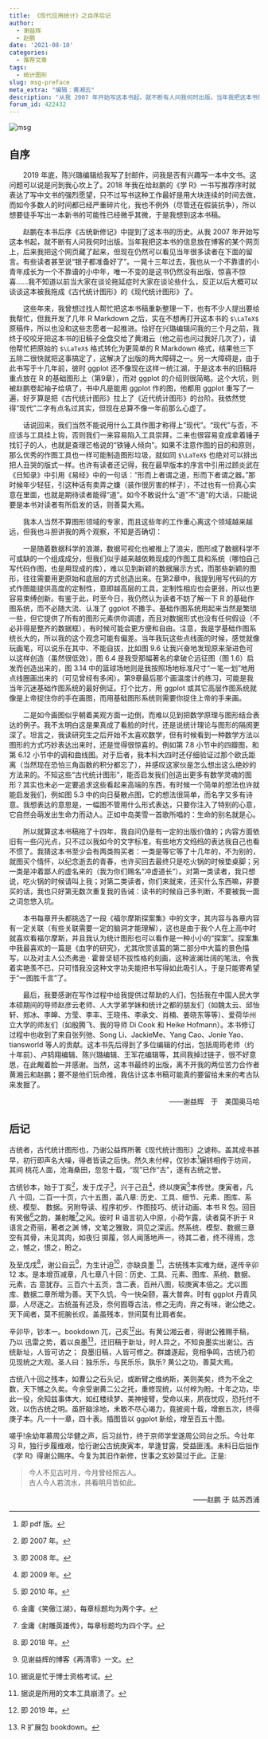 ```yaml
---
title: 《现代应用统计》之自序后记
author: 
  - 谢益辉
  - 赵鹏
date: '2021-08-10'
categories:
  - 推荐文章
tags:
  - 统计图形
slug: msg-preface
meta_extra: "编辑：黄湘云"
description: "从我 2007 年开始写这本书起，就不断有人问我何时出版。当年我把这本书的信息放在博客的某个网页上，后来我把这个网页藏了起来，但现在仍然可以看见当年很多读者在下面的留言。有些读者甚至说“银子都准备好了”。一晃十三年过去，我也从一个不靠谱的小青年成长为一个不靠谱的小中年，唯一不变的是这书仍然没有出版，惊喜不惊喜……"
forum_id: 422432
---
```



![msg](https://user-images.githubusercontent.com/12031874/128849626-756441ed-da2f-4ef0-bcca-2009882576a0.png)


## 自序

 　　2019 年底，陈兴璐编辑给我写了封邮件，问我是否有兴趣写一本中文书。这问题可以说是问到我心坎上了。2018 年我在给赵鹏的《学 R》一书写推荐序时就表达了写中文书的强烈愿望，只不过写书这种工作最好是用大块连续的时间去做，而如今多数人的时间都已经严重碎片化，我也不例外（尽管还在假装抗争），所以想要徒手写出一本新书的可能性已经微乎其微，于是我想到这本书稿。
 
 　　赵鹏在本书后序《古统新修记》中提到了这本书的历史。从我 2007 年开始写这本书起，就不断有人问我何时出版。当年我把这本书的信息放在博客的某个网页上，后来我把这个网页藏了起来，但现在仍然可以看见当年很多读者在下面的留言。有些读者甚至说“银子都准备好了”。一晃十三年过去，我也从一个不靠谱的小青年成长为一个不靠谱的小中年，唯一不变的是这书仍然没有出版，惊喜不惊喜……我不知道以前当大家在谈论拖延症时大家在谈论些什么，反正以后大概可以谈谈这本被我拖成《古代统计图形》的《现代统计图形》了。
 
 　　这些年来，我曾想过找人帮忙把这本书稿重新整理一下，也有不少人提出要给我帮忙，但我开发了几年 R Markdown 之后，实在不想再打开这本书的 `$\LaTeX$` 原稿件，所以也没和这些志愿者一起推进。恰好在兴璐编辑问我的三个月之前，我终于咬咬牙把这本书的旧稿子全盘交给了黄湘云（他之前也问过我好几次了），请他帮忙把原始的 `$\LaTeX$` 格式转化为更简单的 R Markdown 格式，结果他三下五除二很快就把这事搞定了，这解决了出版的两大障碍之一。另一大障碍是，由于此书写于十几年前，彼时 ggplot 还不像现在这样一统江湖，于是这本书的旧稿将重点放在 R 的基础图形上（第9章），而对 ggplot 的介绍则很简略。这个大坑，则被赵鹏卷起袖子给填了，书中凡是能用 ggplot 作的图，他都用 ggplot 重写了一遍，好歹算是把《古代统计图形》拉上了《近代统计图形》的台阶。我依然觉得“现代”二字有点名过其实，但现在总算不像一年前那么心虚了。
 
 　　话说回来，我们当然不能说用什么工具作图才称得上“现代”。“现代”与否，不应该与工具挂上钩，否则我们一来容易陷入工具崇拜，二来也很容易变成拿着锤子找钉子的人，也就是查理芒格说的“铁锤人倾向”。如果不注意作图的目的和原则，那么优秀的作图工具也一样可能制造图形垃圾，就如同 `$\LaTeX$` 也绝对可以排出把人丑哭的版式一样。也许有读者还记得，我在最早版本的序言中引用过顾炎武在《日知录》中引用《易经》中的一句话：“形而上者谓之道，形而下者谓之器。”那时候年少轻狂，引这种话有卖弄之嫌（装作很厉害的样子），不过也有一份真心实意在里面，也就是期待读者能得“道”。如今不敢说什么“道”不“道”的大话，只能说要是本书对读者有所启发的话，则善莫大焉。
 
 　　我本人当然不算图形领域的专家，而且这些年的工作重心离这个领域越来越远，但我也斗胆讲我的两个观察，不知是否确切：
 
 　　一是随着数据科学的浪潮，数据可视化也被推上了浪尖，图形成了数据科学不可或缺的一个组成成分，但我们似乎越来越依赖现成的作图工具和系统（哪怕自己写代码作图，也是用现成的库），难以见到新颖的数据展示方式，而那些新颖的图形，往往需要用更原始和底层的方式创造出来。在第2章中，我提到用写代码的方式作图能提供高度的定制性，意即越高层的工具，定制性相应也会更弱，所以也更容易束缚创新。有鉴于此，时至今日，我仍然认为读者不妨了解一下 R 的基础作图系统，而不必随大流、认准了 ggplot 不撒手。基础作图系统用起来当然是繁琐一些，但它提供了所有的图形元素供你调遣，而且对数据形式也没有任何假设（不必非得是整齐的数据框），有时候可能会更方便和自由。注意，我是学基础作图系统长大的，所以我的这个观念可能有偏差。当年我玩这些点线面的时候，感觉就像玩画笔，可以说乐在其中、不能自拔，比如图 9.6 让我兴奋地发现原来渐进色可以这样创造（虽然很低效），图 6.4 是我受那幅著名的拿破仑远征图（图 1.6）启发而创造出来的，图 3.14 中的篮球场地则是我按照场地标准尺寸“一笔一划”地用点线圈画出来的（可见曾经有多闲）。第9章最后那个画温度计的练习，可能是我当年沉迷基础作图系统的最好例证。打个比方，用 ggplot 或其它高层作图系统就像是上帝捉住你的手在画图，而用基础图形系统则需要你捉住上帝的手来画。
 
 　　二是如今画图似乎朝着美观方面一边倒，而难以见到把数学原理与图形结合表达的例子。我不太明白这是果真成了看脸的时代，还是说统计理论与图形的隔阂更深了。坦言之，我读研究生之后开始不太喜欢数学，但有时候看到一种数学方法以图形的方式巧妙表达出来时，还是觉得很惊喜的。例如第 7.8 小节中的四瓣图，和第 6.12 小节中的调和曲线图。对于后者，我本科大四时还仔细验证过那个欧氏距离（当然现在恐怕三角函数的积分都忘了），并感叹这家伙是怎么想出这么绝妙的方法来的。不知这些“古代统计图形”，能否启发我们创造出更多有数学灵魂的图形？其实也未必一定要追求这些看起来高端的东西，有时候一个简单的想法也许就能启发我们，例如图 5.3 中的向日葵散点图，它的想法很简单，而名字又多有诗意。我想表达的意思是，一幅图不管用什么形式表达，只要你注入了特别的心意，它自然会萌发出生命力而动人。正如中岛美雪一首歌所唱的：生命的别名就是心。
 
 　　所以就算这本书稿拖了十四年，我自问仍是有一定的出版价值的；内容方面依旧有一些闪光点，只不过以我如今的文字标准，有些地方文绉绉的表达我自己也看不惯了。我猜这本书至少会有两类购买者：一类是等它等了十几年的，不为别的，就图买个情怀，以纪念逝去的青春，也许买回去最终只是吃火锅的时候垫桌脚；另一类是冲着鄙人的虚名来的（我为你们赐名“冲虚道长”）。对第一类读者，我只想说，吃火锅的时候请叫上我；对第二类读者，你们来就来，还买什么东西嘛，非要买的话，我也只好第无数次重复我的告诫：读书的时候自己多判断，不要被我一面之词忽悠入坑。
 
 　　本书每章开头都挑选了一段《福尔摩斯探案集》中的文字，其内容与各章内容有一定关联（有些关联需要一定的脑洞才能理解），这也是由于我个人在上高中时就喜欢看福尔摩斯，并且我认为统计图形也可以看作是一种小小的“探案”。探案集中我最喜欢的一篇是《血字的研究》，尤其欣赏该篇的第二部分中大篇的景色描写，以及对主人公杰弗逊 &middot; 霍普坚韧不拔性格的刻画，这种波澜壮阔的笔法，令我着实艳羡不已，只可惜我没这种文字功夫能把书写得如此吸引人，于是只能寄希望于“一图胜千言”了。
 
 　　最后，我要感谢在写作过程中给我提供过帮助的人们，包括我在中国人民大学本硕期间的导师赵彦云老师、人大学弟学妹和统计之都的朋友们（如魏太云、邱怡轩、郑冰、李皞、方莹、李丰、王晓伟、李承文、肖楠、姜晓东等等）、爱荷华州立大学的师友们（如殷腾飞、我的导师 Di Cook 和 Heike Hofmann）。本书修订过程中也收到了来自张列弛、Song Li、JackieMe、Yang Cao、Jonie Yao、tiansworld 等人的贡献。这本书先后得到了多位编辑的付出，包括周筠老师（约十年前）、卢鸫翔编辑、陈兴璐编辑、王军花编辑等，其间我掉过链子，很不好意思，在此觍着脸一并感谢。当然，这本书最终的出版，离不开我的两位苦力合作者黄湘云和赵鹏；要不是他们玩命推，我估计这本书稿可能真的要留给未来的考古队来发掘了。
 
 <p align="right">——谢益辉　于　美国奥马哈</p>

## 后记

[^1]: 即 pdf 版。
[^2]: 即 2007 年。
[^3]: 即 2008 年。
[^4]: 即 2009 年。
[^5]: 即 2010 年。
[^6]: 金庸《笑傲江湖》，每章标题均为两个字。
[^7]: 金庸《射雕英雄传》，每章标题均为四个字。
[^8]: 即 2018 年。
[^9]: 见谢益辉的博客《再清零》一文。
[^10]: 据说是忙于博士资格考试。
[^11]: 据说是所用的文本工具崩溃了。
[^12]: 即 2011 年。
[^13]: 即 2019 年。
[^14]: R 扩展包 bookdown。

古统者，古代统计图形也，乃谢公益辉所著《现代统计图形》之谑称。盖其成书甚 早，初行即声名大噪，得者皆读之后快。然久未付梓，仅钞本[^1]辗转相传于坊间，其间 桃花人面，沧海桑田，忽忽十载，“现”已作“古”，遂有古统之誉。

古统钞本，始于丁亥[^2]，发于戊子[^3]，兴于己丑[^4]，终以庚寅[^5]本传世。庚寅者，凡八 十回，二百一十页，六十五图，盖八章: 历史、工具、细节、元素、图库、系统、模型、 数据。另附导读、程序初步、作图技巧、统计动画、本书 R 包。回目有笑傲[^6]之韵，兼射雕[^7]之风。彼时 R 语言初入中原，小荷乍露，读者莫不折于 R 语言之奇丽，著者之渊 博，文笔之雅致，洞见之深远。然系统、模型、数据三章空有其骨，未见其肉，如夜归 掷履，邻人闻落地声一，待其二者，终不得焉，念之，憾之，恨之，盼之。

及至戊戌[^8]，谢公自云[^9]，为生计迫[^10]，亦缺良墨 [^11]，古统残本实难为继，遂传辛卯 12 本。是本增页减章，凡七章八十回：历史、工具、元素、图库、系统、数据、元素，古 意犹存。三百六十五页，含二表，百卅八图，较庚寅本倍之。尤以图库、数据二章所增为善。天下久饥，今一快朵颐，喜大普奔。时有 ggplot 丹青风靡，人尽逐之。古统虽有述及，奈何囿尊古法，修之无肉，弃之有味，谢公绝之。天下闻者，莫不扼腕长叹。盖虽残本，世间莫有比肩者矣。

辛卯毕，钞本一。bookdown 兀，己亥[^13]出。有黄公湘云者，得谢公雅赐手稿，乃以 迅雷之势，着以良墨[^14]，迁旧稿于新址，时人异之，不知良墨实出谢公。古统新址，人皆可访之； 良墨旧稿，人皆可修之。群雄遂起，竞相争鸣，古统乃初见现统之大观。圣人曰：独乐乐，与民乐乐，孰乐? 黄公之功，善莫大焉。

古统八十回之残本，如曹公之石头记，或断臂之维纳斯，美则美矣，终为不全之数，天下憾之久矣。今余受谢黄二公之托，重修现统，以付梓为盼。十年之功，毕此一役，余知兹事体大，如红楼续梦、美神接臂，受命以来，夙夜忧叹，恐托付不效，以伤古统之明。虽肝脑涂地，未敢不尽心竭力，竟披阅十载，增删五次，终得庚子本。凡一十一章，四十表。插图皆以 ggplot 新绘，增至百五十图。


嗟乎!余幼年慕周公华健之声，后习丝竹，终于京师学堂遂周公同台之乐。今壮年习 R，独行步履维艰，恰行谢公古统庚寅本，旱逢甘露，受益匪浅。未料日后拙作《学 R》得谢公赐序。今复为其旧作新修，世事之玄妙莫过于此。正是:


> 今人不见古时月，今月曾经照古人。  
古人今人若流水，共看明月皆如此。

<p align="right">——赵鹏 于 姑苏西浦</p>


